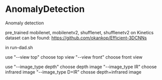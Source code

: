 # AnomalyDetection
Anomaly detection


pre_trained mobilenet, mobilenetv2, shufflenet, shufflenetv2 on Kinetics dataset can be found: https://github.com/okankop/Efficient-3DCNNs

in run-dad.sh

use "--view top" choose top view
    "--view front" choose front view
    
use "--image_type depth" choose depth image
    "--image_type IR" choose infrared image
    "--image_type D+IR" chosse depth+infrared image
    
